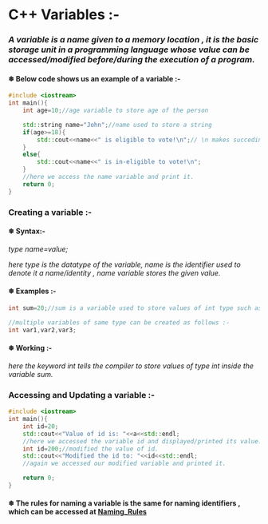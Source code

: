 # C++ Variables :-

### *A variable is a name given to a memory location , it is the basic storage unit in a programming language whose value can be accessed/modified before/during the execution of a program.*


#### ❄ Below code shows us an example of a variable :-

```cpp
#include <iostream>
int main(){
    int age=10;//age variable to store age of the person

    std::string name="John";//name used to store a string 
    if(age>=18){
        std::cout<<name<<" is eligible to vote!\n";// \n makes succeding characters to be displayed in the next line.
    }
    else{
        std::cout<<name<<" is in-eligible to vote!\n";
    }
    //here we access the name variable and print it.
    return 0;
}
```

### Creating a variable :-

#### ❄ Syntax:-

*type name=value;*

*here type is the datatype of the variable, name is the identifier used to denote it a name/identity , name variable stores the given value.*

#### ❄ Examples :-

```cpp
int sum=20;//sum is a variable used to store values of int type such as 1,2,3,20 etc.

//multiple variables of same type can be created as follows :-
int var1,var2,var3;
```
#### ❄ Working :-

*here the keyword int tells the compiler to store values of type int inside the variable sum.*

### Accessing and Updating a variable :-

```cpp
#include <iostream>
int main(){
    int id=20;
    std::cout<<"Value of id is: "<<a<<std::endl;
    //here we accessed the variable id and displayed/printed its value.
    int id=200;//modified the value of id.
    std::cout<<"Modified the id to: "<<id<<std::endl;
    //again we accessed our modified variable and printed it.

    return 0;
}
```
#### ❄ The rules for naming a variable is the same for naming identifiers , which can be accessed at [Naming_Rules](C++_Fundamentals/README.md)


